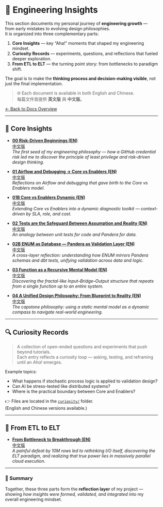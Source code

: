 # 🧭 Engineering Insights

This section documents my personal journey of **engineering growth** — from early mistakes to evolving design philosophies.  
It is organized into three complementary parts:

1. **Core Insights** — key “Aha!” moments that shaped my engineering mindset.  
2. **Curiosity Records** — experiments, questions, and reflections that fueled deeper exploration.  
3. **From ETL to ELT** — the turning point story: from bottlenecks to paradigm shift.

The goal is to make the **thinking process and decision-making visible**, not just the final implementation.

> 🌐 Each document is available in both English and Chinese.  
> 每篇文件皆提供 **英文版** 與 **中文版**。

[← Back to Docs Overview](../README.md)

---

## 📌 Core Insights

- **[00 Risk-Driven Beginnings (EN)](./aha_moment/en/00_risk_driven_beginnings.md)**  
  [中文版](./aha_moment/zh/00_risk_driven_beginnings.md)  
  *The first seed of my engineering philosophy — how a GitHub credential risk led me to discover the principle of least privilege and risk-driven design thinking.*

- **[01 Airflow and Debugging → Core vs Enablers (EN)](./aha_moment/en/01_airflow_and_debugging.md)**  
  [中文版](./aha_moment/zh/01_airflow_and_debugging.md)  
  *Reflections on Airflow and debugging that gave birth to the Core vs Enablers model.*

- **[01B Core vs Enablers Dynamic (EN)](./aha_moment/en/01B_core_vs_enablers_dynamic.md)**  
  [中文版](./aha_moment/zh/01B_core_vs_enablers_dynamic.md)  
  *Extending Core vs Enablers into a dynamic diagnostic toolkit — context-driven by SLA, role, and cost.*

- **[02 Tests are the Safeguard Between Assumption and Reality (EN)](./aha_moment/en/02_tests_vs_validation.md)**  
  [中文版](./aha_moment/zh/02_tests_vs_validation.md)  
  *An analogy between unit tests for code and Pandera for data.*

- **[02B ENUM as Database — Pandera as Validation Layer (EN)](./aha_moment/en/02B_enum_as_db_pandera.md)**  
  [中文版](./aha_moment/zh/02B_enum_as_db_pandera.md)  
  *A cross-layer reflection: understanding how ENUM mirrors Pandera schemas and dbt tests, unifying validation across data and logic.*

- **[03 Function as a Recursive Mental Model (EN)](./aha_moment/en/03_function_as_model.md)**  
  [中文版](./aha_moment/zh/03_function_as_model.md)  
  *Discovering the fractal-like Input–Bridge–Output structure that repeats from a single function up to an entire system.*

- **[04 A Unified Design Philosophy: From Blueprint to Reality (EN)](./aha_moment/en/04_unified_philosophy.md)**  
  [中文版](./aha_moment/zh/04_unified_philosophy.md)  
  *The capstone philosophy: using a static mental model as a dynamic compass to navigate real-world engineering.*

---

## 🔍 Curiosity Records

> A collection of open-ended questions and experiments that push beyond tutorials.  
> Each entry reflects a curiosity loop — asking, testing, and reframing until an *Aha!* emerges.  

Example topics:  
- What happens if stochastic process logic is applied to validation design?  
- Can AI be stress-tested like distributed systems?  
- Where is the practical boundary between Core and Enablers?

👉 Files are located in the [`curiosity/`](./curiosity/) folder.  
(English and Chinese versions available.)

---

## 📖 From ETL to ELT

- **[From Bottleneck to Breakthrough (EN)](./from_ETL_to_ELT.md)**  
  [中文版](./from_ETL_to_ELT_zh.md)  
  *A painful defeat by 10M rows led to rethinking I/O itself, discovering the ELT paradigm, and realizing that true power lies in massively parallel cloud execution.*

---

### 🧩 Summary

Together, these three parts form the **reflection layer** of my project —  
showing *how insights were formed, validated, and integrated* into my overall engineering mindset.

